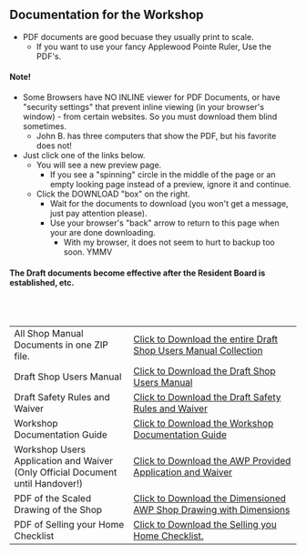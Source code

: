 ## Documentation for the Workshop
- PDF documents are good becuase they usually print to scale.
  - If you want to use your fancy Applewood Pointe Ruler, Use the PDF's.
#### Note!
- Some Browsers have  NO INLINE viewer for PDF Documents, or have "security settings" that prevent inline viewing (in your browser's window) - from certain websites. So you must download them blind sometimes.  
  - John B. has three computers that show the PDF, but his favorite does not!
- Just click one of the links below.
  - You will see a new preview page. 
    - If you see a "spinning" circle in the middle of the page or an empty looking page instead of a preview, ignore it and continue.
  - Click the DOWNLOAD "box" on the right.
    - Wait for the documents to download (you won't get a message, just pay attention please).
    - Use your browser's "back" arrow to return to this page when your are done downloading.
      - With my browser, it does not seem to hurt to backup too soon.  YMMV
#### The Draft documents become effective after the Resident Board is established, etc.
</br>
</br>

<table>
   <tr>
    <td>
      All Shop Manual Documents in one ZIP file.
    </td>
    <td> <a download href="https://github.com/JohnBinford/AppleWood-Pointe/blob/main/Documents/Documents.zip"</a> 
     Click to Download the entire Draft Shop Users Manual Collection
    </td>
  </tr>
  <tr>
    <td>
      Draft Shop Users Manual
    </td>
    <td> <a download href="https://github.com/JohnBinford/AppleWood-Pointe/blob/main/Documents/APAV100122WorkshopUsersManDft.pdf"</a> 
     Click to Download the Draft Shop Users Manual
    </td>
  </tr>
  <tr>
   <td>
     Draft Safety Rules and Waiver
   </td>
   <td> <a href="https://github.com/JohnBinford/AppleWood-Pointe/blob/main/Documents/APAV100122ShopSafetyRules%26Waiver.pdf"</a> 
     Click to Download the Draft Safety Rules and Waiver
   </td>
  </tr>
  <tr>
   <td>
   Workshop Documentation Guide
   </td>
   <td> <a href="https://github.com/JohnBinford/AppleWood-Pointe/blob/main/Documents/APAV110122WorkshopUsersManDocGuide.pdf"</a> 
     Click to Download the Workshop Documentation Guide
     </td>
  </tr>
  <tr>
  <td>
  Workshop Users Application and Waiver </br>
  (Only Official Document until Handover!)
  </td>
  <td> <a href="https://github.com/JohnBinford/AppleWood-Pointe/blob/main/Documents/APAV100122WorkshopUseApp%26Waiver.pdf"</a> 
    Click to Download the AWP Provided Application and Waiver
    </td>
    </td>
  </tr>
  <tr>
   <td>
   PDF of the Scaled Drawing of the Shop 
   </td>
   <td> <a href="https://github.com/JohnBinford/AppleWood-Pointe/blob/main/Collateral/Plans/Shop.pdf"</a> 
    Click to Download the Dimensioned AWP Shop Drawing with Dimensions
   </td>
  </tr>
    <tr>
   <td>
   PDF of Selling your Home Checklist 
   </td>
   <td> <a href="https://github.com/JohnBinford/AppleWood-Pointe/blob/main/Documents/Countdown to Selling You Home prior to APAV Move.pdf"</a> 
    Click to Download the Selling you Home Checklist.
   </td>
  </tr>
  </table>
